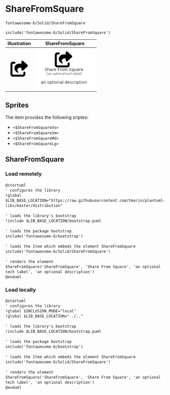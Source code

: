 # ShareFromSquare


```text
fontawesome-6/Solid/ShareFromSquare
```

```text
include('fontawesome-6/Solid/ShareFromSquare')
```



| Illustration | ShareFromSquare |
| :---: | :---: |
| ![illustration for Illustration](../../fontawesome-6/Solid/ShareFromSquare.png) | ![illustration for ShareFromSquare](../../fontawesome-6/Solid/ShareFromSquare.Local.png) |



## Sprites
The item provides the following sriptes:

- `<$ShareFromSquareXs>`
- `<$ShareFromSquareSm>`
- `<$ShareFromSquareMd>`
- `<$ShareFromSquareLg>`





## ShareFromSquare

### Load remotely
```plantuml
@startuml
' configures the library
!global $LIB_BASE_LOCATION="https://raw.githubusercontent.com/tmorin/plantuml-libs/master/distribution"

' loads the library's bootstrap
!include $LIB_BASE_LOCATION/bootstrap.puml

' loads the package bootstrap
include('fontawesome-6/bootstrap')

' loads the Item which embeds the element ShareFromSquare
include('fontawesome-6/Solid/ShareFromSquare')

' renders the element
ShareFromSquare('ShareFromSquare', 'Share From Square', 'an optional tech label', 'an optional description')
@enduml
```

### Load locally
```plantuml
@startuml
' configures the library
!global $INCLUSION_MODE="local"
!global $LIB_BASE_LOCATION="../.."

' loads the library's bootstrap
!include $LIB_BASE_LOCATION/bootstrap.puml

' loads the package bootstrap
include('fontawesome-6/bootstrap')

' loads the Item which embeds the element ShareFromSquare
include('fontawesome-6/Solid/ShareFromSquare')

' renders the element
ShareFromSquare('ShareFromSquare', 'Share From Square', 'an optional tech label', 'an optional description')
@enduml
```

